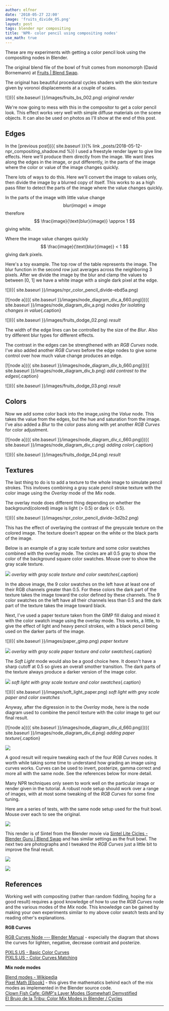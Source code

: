 ```yaml
---
author: elfnor
date: '2018-05-27 22:00'
image: 'fruits_divide_05.png'
layout: post
tags: blender npr compositing
title: 'NPR- color pencil using compositing nodes'
use_math: true
---
```


These are my experiments with getting a color pencil look using the compositing nodes in Blender.

The original blend file of the bowl of fruit comes from monomorph (David Bornemann) at [Fruits \| Blend Swap](https://www.blendswap.com/blends/view/44482).

The original has beautiful procedural cycles shaders with the skin texture given by voronoi displacements at a couple of scales.

![]({{ site.baseurl }}/images/fruits_bs_002.png)
*original render*

We\'re now going to mess with this in the compositor to get a color pencil look. This effect works very well with simple diffuse materials on the scene objects. It can also be used on photos as I\'ll show at the end of this post.

## Edges

In the [previous post]({{ site.baseurl }}{% link _posts/2018-05-12-npr_compositing_shadow.md %}) I used a freestyle render layer to give line effects. Here we\'ll produce them directly from the image. We want lines along the edges in the image, or put differently, in the parts of the image where the color or value of the image changes quickly.

There lots of ways to do this. Here we\'ll convert the image to values only, then divide the image by a blurred copy of itself. This works to as a high pass filter to detect the parts of the image where the value changes quickly.

In the parts of the image with little value change
$$
\text{blur}(image) \approx image
$$
therefore
$$
\frac{image}{\text{blur}(image)} \approx 1
$$
giving white.

Where the image value changes quickly
$$
\frac{image}{\text{blur}(image)} < 1
$$
giving dark pixels.

Here\'s a toy example. The top row of the table represents the image. The blur function in the second row just averages across the neighboring 3 pixels. After we divide the image by the blur and clamp the values to between \[0, 1\] we have a white image with a single dark pixel at the edge.

![]({{ site.baseurl }}/images/npr_color_pencil_divide-ebd5a.png)

[![node a]({{ site.baseurl }}/images/node_diagram_div_a_660.png)]({{ site.baseurl }}/images/node_diagram_div_a.png)
*nodes for isolating changes in value*{.caption}

![]({{ site.baseurl }}/images/fruits_dodge_02.png)
*result*

The width of the edge lines can be controlled by the size of the *Blur*. Also try different blur types for different effects.

The contrast in the edges can be strengthened with an *RGB Curves* node. I\'ve also added another *RGB Curves* before the edge nodes to give some control over how much value change produces an edge.

[![node a]({{ site.baseurl }}/images/node_diagram_div_b_660.png)]({{ site.baseurl }}/images/node_diagram_div_b.png)
*add contrast to the edges*{.caption}

![]({{ site.baseurl }}/images/fruits_dodge_03.png)
*result*

## Colors

Now we add some color back into the image,using the *Value* node. This takes the value from the edges, but the hue and saturation from the image. I\'ve also added a *Blur* to the color pass along with yet another *RGB Curves* for color adjustment.

[![node a]({{ site.baseurl }}/images/node_diagram_div_c_660.png)]({{ site.baseurl }}/images/node_diagram_div_c.png)
*adding color*{.caption}

![]({{ site.baseurl }}/images/fruits_dodge_04.png)
*result*

## Textures

The last thing to do is to add a texture to the whole image to simulate pencil strokes. This invloves combining a gray scale pencil stroke texture with the color image using the *Overlay* mode of the *Mix* node.

The overlay mode does different thing depending on whether the background(colored) image is light (\> 0.5) or dark (\< 0.5).

![]({{ site.baseurl }}/images/npr_color_pencil_divide-3d2b2.png)

This has the effect of overlaying the contrast of the greyscale texture on the colored image. The texture doesn\'t appear on the white or the black parts of the image.

Below is an example of a gray scale texture and some color swatches combined with the overlay mode. The circles are all 0.5 gray to show the color of the background square color swatches. Mouse over to show the gray scale texture.

<a ><img src="./images/overlay_example.png" onmouseover="this.src='./images/overlay_example_texture.png'" onmouseout="this.src='./images/overlay_example.png'" /></a>
*overlay with gray scale texture and color swatches*{.caption}

In the above image, the 9 color swatches on the left have at least one of their RGB channels greater than 0.5. For these colors the dark part of the texture takes the image toward the color defined by these channels. The 9 color swatches on the left have all their channels less than 0.5 and the dark part of the texture takes the image toward black.

Next, I\'ve used a paper texture taken from the GIMP fill dialog and mixed it with the color swatch image using the overlay mode. This works, a little, to give the effect of light and heavy pencil strokes, with a black pencil being used on the darker parts of the image.

![]({{ site.baseurl }}/images/paper_gimp.png)
*paper texture*

<a ><img src="./images/overlay_colors_paper.png" onmouseover="this.src='./images/overlay_paper.png'" onmouseout="this.src='./images/overlay_colors_paper.png'" /></a>
*overlay with gray scale paper texture and color swatches*{.caption}

The *Soft Light* mode would also be a good choice here. It doesn\'t have a sharp cutoff at 0.5 so gives an overall smother transition. The dark parts of the texture always produce a darker version of the image color.

<a ><img src="./images/soft_light_example.png" onmouseover="this.src='./images/overlay_colors_example.png'" onmouseout="this.src='./images/soft_light_example.png'" /></a>
*soft light with gray scale texture and color swatches*{.caption}

![]({{ site.baseurl }}/images/soft_light_paper.png)
*soft light with grey scale paper and color swatches*

Anyway, after the digression in to the *Overlay* mode, here is the node diagram used to combine the pencil texture with the color image to get our final result.

[![node a]({{ site.baseurl }}/images/node_diagram_div_d_660.png)]({{ site.baseurl }}/images/node_diagram_div_d.png)
*adding paper texture*{.caption}

<a ><img src="./images/fruits_divide_05.png" onmouseover="this.src='./images/fruits_bs_002.png'" onmouseout="this.src='./images/fruits_divide_05.png'" /></a>

A good result will require tweaking each of the four *RGB Curves* nodes. It worth while taking some time to understand how grading an image using curves works. Curves can be used to invert, posterize, gamma correct and more all with the same node. See the references below for more detail.

Many NPR techniques only seem to work well on the particular image or render given in the tutorial. A robust node setup should work over a range of images, with at most some tweaking of the *RGB Curves* for some fine tuning.

Here are a series of tests, with the same node setup used for the fruit bowl. Mouse over each to see the original.

<a ><img src="./images/sintel_pencil.png" onmouseover="this.src='./images/sintel_render.png'" onmouseout="this.src='./images/sintel_pencil.png'" /></a>

This render is of Sintel from the Blender movie via [Sintel Lite Cicles - Blender Guru \| Blend Swap](https:final//www.blendswap.com/blends/view/53062) and has similar settings as the fruit bowl. The next two are photographs and I tweaked the *RGB Curves* just a little bit to improve the final result.

<a ><img src="./images/feijoas_pencil.png" onmouseover="this.src='./images/feijoas_image.png'" onmouseout="this.src='./images/feijoas_pencil.png'" /></a>

<a ><img src="./images/tiger_pencil.png" onmouseover="this.src='./images/tiger_image.png'" onmouseout="this.src='./images/tiger_pencil.png'" /></a>

## References

Working well with compositing (rather than random fiddling, hoping for a good result) requires a good knowledge of how to use the *RGB Curves* node and the various modes of the *Mix* node. This knowledge can be gained by making your own experiments similar to my above color swatch tests and by reading other\'s explanations.

**RGB Curves**

[RGB Curves Node --- Blender Manual](https://docs.blender.org/manual/en/dev/render/blender_render/textures/nodes/types/color/rgb_curves.html) - especially the diagram that shows the curves for lighten, negative, decrease contrast and posterize.

[PIXLS.US - Basic Color Curves](https://pixls.us/articles/basic-color-curves/)  
[PIXLS.US - Color Curves Matching](https://pixls.us/articles/color-curves-matching/)

**Mix node modes**

[Blend modes - Wikipedia](https://en.wikipedia.org/wiki/Blend_modes)  
[Pixel Math \[Ebook\]](https://gumroad.com/l/jOAsw) - this gives the mathematics behind each of the mix modes as implemented in the Blender source code.  
[Clown Fish Cafe: GIMP\'s Layer Modes (Somewhat) Demystified](https://clownfishcafe.blogspot.com/2013/11/gimp-layer-modes-normal-to-addition.html)  
[El Brujo de la Tribu: Color Mix Modes in Blender / Cycles](https://elbrujodelatribu.blogspot.com/2013/02/color-mix-modes-in-blender-cycles.html)

------------------------------------------------------------------------
